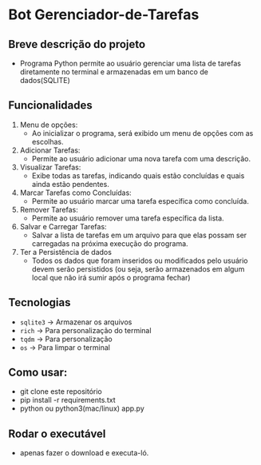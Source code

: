 # Bot Gerenciador-de-Tarefas

## Breve descrição do projeto

- Programa Python permite ao usuário gerenciar uma lista de tarefas diretamente no terminal e armazenadas em um banco de dados(SQLITE)

## Funcionalidades

1. Menu de opções:
   - Ao inicializar o programa, será exibido um menu de opções com as escolhas.
2. Adicionar Tarefas:
   - Permite ao usuário adicionar uma nova tarefa com uma descrição.
3. Visualizar Tarefas:
   - Exibe todas as tarefas, indicando quais estão concluídas e quais ainda estão pendentes.
4. Marcar Tarefas como Concluídas:
   - Permite ao usuário marcar uma tarefa específica como concluída.
5. Remover Tarefas:
   - Permite ao usuário remover uma tarefa específica da lista.
6. Salvar e Carregar Tarefas:
   - Salvar a lista de tarefas em um arquivo para que elas possam ser carregadas na próxima execução do programa.
7. Ter a Persistência de dados
   - Todos os dados que foram inseridos ou modificados pelo usuário devem serão persistidos (ou seja, serão armazenados em algum local que não irá sumir após o programa fechar)

## Tecnologias

  - `sqlite3` -> Armazenar os arquivos
  - `rich` -> Para personalização do terminal
  - `tqdm` -> Para personalização
  - `os` -> Para limpar o terminal 


## Como usar: 
   - git clone este repositório
   - pip install -r requirements.txt
   - python ou python3(mac/linux) app.py

## Rodar o executável
   - apenas fazer o download e executa-ló.